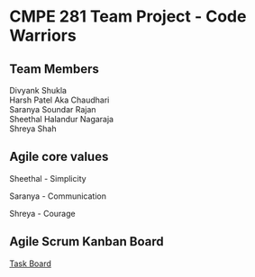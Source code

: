# CMPE 281 Team Project - Code Warriors


## Team Members

Divyank Shukla  
Harsh Patel Aka Chaudhari  
Saranya Soundar Rajan  
Sheethal Halandur Nagaraja  
Shreya Shah

## Agile core values

Sheethal - Simplicity

Saranya - Communication

Shreya - Courage

## Agile Scrum Kanban Board

[Task Board](https://github.com/nguyensjsu/fa18-281-code-warriors/projects/1)

